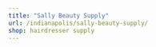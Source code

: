 ```yaml
---
title: "Sally Beauty Supply"
url: /indianapolis/sally-beauty-supply/
shop: hairdresser supply
---
```

